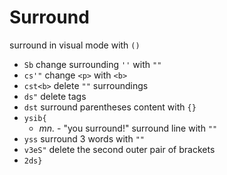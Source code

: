 
# Surround
surround in visual mode with `()` 
- `Sb`
change surrounding `''` with `""` 
- `cs'"`
change `<p>` with `<b>` 
- `cst<b>`
delete `""` surroundings 
- `ds"`
delete tags 
- `dst`
surround parentheses content with `{}` 
- `ysib{`
    - *mn.* - "you surround!"
surround line with `""` 
- `yss`
surround 3 words with `""` 
- `v3eS"`
delete the second outer pair of brackets 
- `2ds}` 
